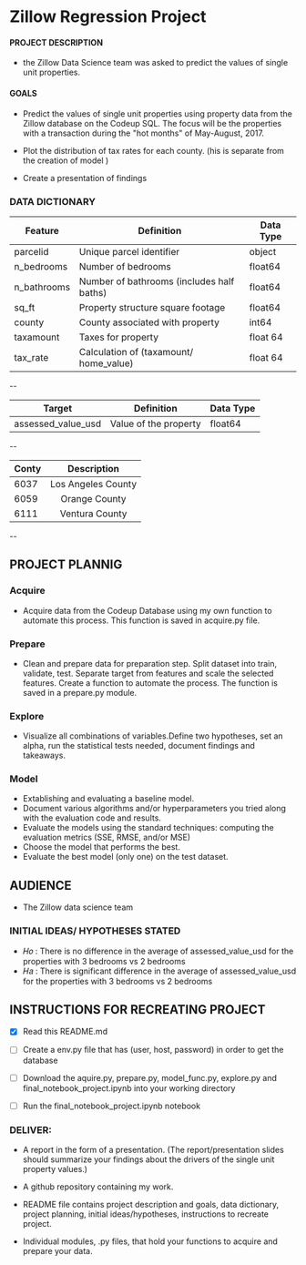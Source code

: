 
# Zillow Regression Project

#### PROJECT DESCRIPTION
- the Zillow Data Science team was asked to predict the values of single unit properties. 


#### GOALS 

- Predict the values of single unit properties using property data from the Zillow database on the Codeup SQL. The focus will be the properties with a  transaction during the "hot months" of May-August, 2017.

- Plot the distribution of tax rates for each county. (his is separate from the creation of model )
-   Create a presentation of findings



### DATA DICTIONARY

| Feature | Definition | Data Type |
| --- | ---------------- | -------|
|  parcelid |  Unique parcel identifier    | object  |
| n_bedrooms | Number of bedrooms  | float64 |
| n_bathrooms | Number of bathrooms (includes half baths) | float64|
| sq_ft | Property structure square footage | float64|
| county | County associated with property  | int64
| taxamount | Taxes for property | float 64|
| tax_rate | Calculation of (taxamount/ home_value)  |  float 64 |
--



| Target | Definition | Data Type |
| --- | --- | -------|
| assessed_value_usd | Value of the property | float64 |
--





|  Conty      |  Description    |  
| :------------- | :-----------------: | 
| 6037    | Los Angeles County | 
| 6059    | Orange County | 
| 6111    | Ventura County  | 
--


## PROJECT PLANNIG

### Acquire
- Acquire data from the Codeup Database using my own function to automate this process. This function is saved in acquire.py file.
### Prepare
- Clean and prepare data for preparation step. 
Split dataset into train, validate, test. Separate target from features and scale the selected features. Create a function to automate the process. The function is saved in a prepare.py module. 
### Explore
- Visualize all combinations of variables.Define two hypotheses, set an alpha, run the statistical tests needed, document findings and takeaways.
### Model
- Extablishing and evaluating a baseline model.
- Document various algorithms and/or hyperparameters you tried along with the evaluation code and results.
- Evaluate the  models using the standard techniques: computing the evaluation metrics (SSE, RMSE, and/or MSE)
- Choose the model that performs the best.
- Evaluate the best model (only one) on the test dataset.


## AUDIENCE 
- The Zillow data science team

### INITIAL IDEAS/ HYPOTHESES STATED
- 𝐻𝑜 : There is no difference in  the average of assessed_value_usd  for the properties with  3  bedrooms  vs 2 bedrooms
- 𝐻𝑎 : There is significant  difference in  the average of assessed_value_usd  for the properties with  3  bedrooms  vs 2 bedrooms

## INSTRUCTIONS FOR RECREATING PROJECT

- [x] Read this README.md
- [ ] Create a env.py file that has (user, host, password) in order to  get the database 
- [ ] Download the aquire.py, prepare.py, model_func.py, explore.py and  final_notebook_project.ipynb into your working directory
- [ ] Run the final_notebook_project.ipynb notebook


### DELIVER:
- A report in the form of a presentation. (The report/presentation slides should summarize your findings about the drivers of the single unit property values.)
- A github repository containing my work.
- README file contains project description and goals, data dictionary, project planning, initial ideas/hypotheses, instructions to recreate project.

- Individual modules, .py files, that hold your functions to acquire and prepare your data.

